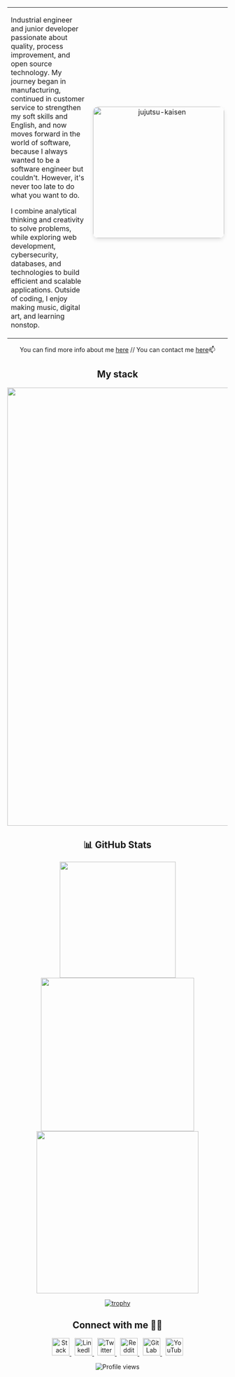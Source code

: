 <div align="center">
<div align="center">
  <table width="100%">
    <tr>
      <td width="50%" valign="top">
        <p>
          Industrial engineer and junior developer passionate about quality, process improvement, and open source technology. My journey began in manufacturing, continued in customer service to strengthen my soft skills and English, and now moves forward in the world of software, because I always wanted to be a software engineer but couldn't. However, it's never too late to do what you want to do.
        </p>
        <p>
          I combine analytical thinking and creativity to solve problems, while exploring web development, cybersecurity, databases, and technologies to build efficient and scalable applications. Outside of coding, I enjoy making music, digital art, and learning nonstop.
        </p>
      </td>
      <td width="50%" align="center">
        <img 
          src="https://github.com/user-attachments/assets/f0aaef58-a056-4539-997c-a985382fc21d" 
          alt="jujutsu-kaisen" 
          width="300" 
          style="border-radius: 12px; box-shadow: 0 4px 10px rgba(0,0,0,0.1);"
        />
      </td>
    </tr>
  </table>
</div>


 You can find more info about me [here](https://maurux01.github.io/personalwebpage) // You can contact me [here]( maurux01@gmail.com)📫

## My stack

<p align="center">
  <img src="https://skillicons.dev/icons?i=react,angular,svelte,next,nest,flask,laravel,spring,html,css,js,ts,go,elixir,lua,bash,php,python,perl,r,c,cpp,java,cs,dotnet,julia,php,rust,zig,nix,mysql,mongodb,sqlite,postgresql,powershell,markdown,linux,neovim,git,github,gitlab,npm,pnpm,azure,aws," height="1000"/>
</p>

## 📊 **GitHub Stats**  
 <p align="center">
  <img src="https://github-readme-stats.vercel.app/api/top-langs/?username=maurux01&theme=nightowl&show_icons=true&hide_border=true&layout=compact" width="265" />
  <img src="https://github-readme-stats.vercel.app/api?username=maurux01&theme=nightowl&show_icons=true&hide_border=true&count_private=true" width="350" />
  <img src="https://github-readme-streak-stats.herokuapp.com/?user=maurux01&theme=nightowl&hide_border=true" width="370" />

</p>

[![trophy](https://github-profile-trophy.vercel.app/?username=Maurux01&theme=dracula&column=9&margin-w=10&margin-h=10)](https://github.com/ryo-ma/github-profile-trophy)

## Connect with me 🤝🏻

<p align="center">
  <a href="https://stackoverflow.com/users/28065944/mauro-infante" target="_blank">
    <img src="https://img.icons8.com/fluency/48/stackoverflow.png" width="40" title="Stack Overflow" alt="Stack Overflow"/>
  </a>
  &nbsp;
  <a href="https://linkedin.com/in/infmauro" target="_blank">
    <img src="https://img.icons8.com/fluency/48/linkedin.png" width="40" title="LinkedIn" alt="LinkedIn"/>
  </a>
  &nbsp;
  <a href="https://twitter.com/maufel2" target="_blank">
    <img src="https://img.icons8.com/fluency/48/twitterx.png" width="40" title="Twitter" alt="Twitter"/>
  </a>
  &nbsp;
  <a href="https://www.reddit.com/user/maxinff/" target="_blank">
    <img src="https://img.icons8.com/fluency/48/reddit.png" width="40" title="Reddit" alt="Reddit"/>
  </a>
  &nbsp;
  <a href="https://gitlab.com/Maurux01" target="_blank">
    <img src="https://img.icons8.com/color/48/gitlab.png" width="40" title="GitLab" alt="GitLab"/>
  </a>
  &nbsp;
  <a href="https://www.youtube.com/@maurux01" target="_blank">
    <img src="https://img.icons8.com/fluency/48/youtube-play.png" width="40" title="YouTube" alt="YouTube"/>
  </a>
</p>

<p align="center">
  <img src="https://komarev.com/ghpvc/?username=maurux01&style=flat-square&color=blue" alt="Profile views"/>
</p>


